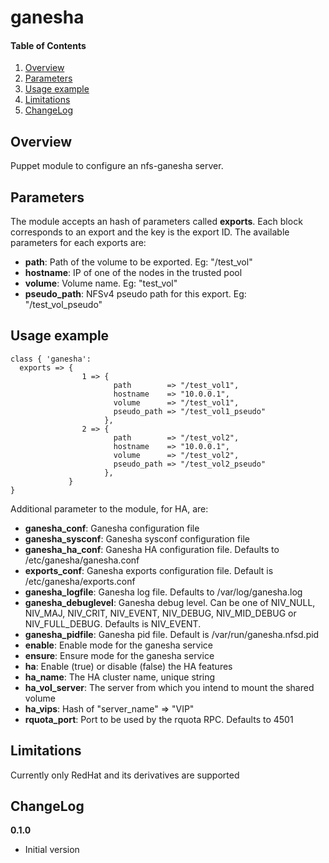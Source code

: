 # ganesha

#### Table of Contents

1. [Overview](#overview)
2. [Parameters](#parameters)
3. [Usage example](#usage)
4. [Limitations](#limitations)
5. [ChangeLog](#changelog)

## Overview

Puppet module to configure an nfs-ganesha server.

## Parameters

The module accepts an hash of parameters called **exports**.
Each block corresponds to an export and the key is the export ID.
The available parameters for each exports are:

* **path**: Path of the volume to be exported. Eg: "/test_vol"
* **hostname**: IP of one of the nodes in the trusted pool
* **volume**: Volume name. Eg: "test_vol"
* **pseudo_path**: NFSv4 pseudo path for this export. Eg: "/test_vol_pseudo"


## Usage example

```ganesha
class { 'ganesha':
  exports => {
                1 => {
                       path        => "/test_vol1",
                       hostname    => "10.0.0.1",
                       volume      => "/test_vol1",
                       pseudo_path => "/test_vol1_pseudo"
                     },
                2 => {
                       path        => "/test_vol2",
                       hostname    => "10.0.0.1",
                       volume      => "/test_vol2",
                       pseudo_path => "/test_vol2_pseudo"
                     },
             }
}
```
Additional parameter to the module, for HA, are:
* **ganesha_conf**: Ganesha configuration file
* **ganesha_sysconf**: Ganesha sysconf configuration file
* **ganesha_ha_conf**: Ganesha HA configuration file. Defaults to /etc/ganesha/ganesha.conf
* **exports_conf**: Ganesha exports configuration file. Default is /etc/ganesha/exports.conf
* **ganesha_logfile**: Ganesha log file. Defaults to /var/log/ganesha.log
* **ganesha_debuglevel**: Ganesha debug level. Can be one of NIV_NULL, NIV_MAJ, NIV_CRIT, NIV_EVENT, NIV_DEBUG, NIV_MID_DEBUG or NIV_FULL_DEBUG. Defaults is NIV_EVENT.
* **ganesha_pidfile**: Ganesha pid file. Default is /var/run/ganesha.nfsd.pid
* **enable**: Enable mode for the ganesha service
* **ensure**: Ensure mode for the ganesha service
* **ha**: Enable (true) or disable (false) the HA features
* **ha_name**: The HA cluster name, unique string
* **ha_vol_server**: The server from which you intend to mount the shared volume
* **ha_vips**: Hash of "server_name" => "VIP"
* **rquota_port**: Port to be used by the rquota RPC. Defaults to 4501


## Limitations

Currently only RedHat and its derivatives are supported

## ChangeLog

**0.1.0**

* Initial version
